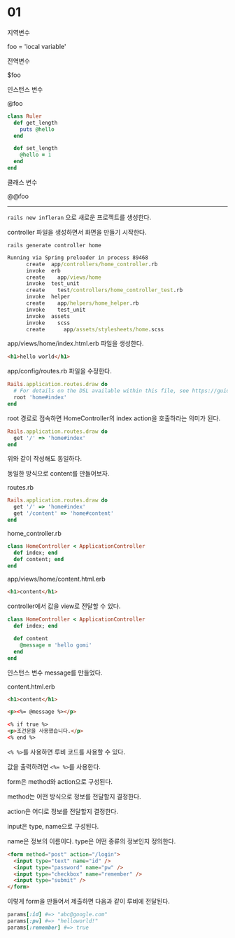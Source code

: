 # 01

지역변수

foo = 'local variable'

전역변수

$foo

인스턴스 변수

@foo

```rb
class Ruler
  def get_length
    puts @hello
  end

  def set_length
    @hello = 1
  end
end
```

클래스 변수

@@foo

---

`rails new infleran` 으로 새로운 프로젝트를 생성한다.

controller 파일을 생성하면서 화면을 만들기 시작한다.

`rails generate controller home`

```cmd
Running via Spring preloader in process 89468
      create  app/controllers/home_controller.rb
      invoke  erb
      create    app/views/home
      invoke  test_unit
      create    test/controllers/home_controller_test.rb
      invoke  helper
      create    app/helpers/home_helper.rb
      invoke    test_unit
      invoke  assets
      invoke    scss
      create      app/assets/stylesheets/home.scss
```

app/views/home/index.html.erb 파일을 생성한다.

```html
<h1>hello world</h1>
```

app/config/routes.rb 파일을 수정한다.

```rb
Rails.application.routes.draw do
  # For details on the DSL available within this file, see https://guides.rubyonrails.org/routing.html
  root 'home#index'
end
```

root 경로로 접속하면 HomeController의 index action을 호출하라는 의미가 된다.

```rb
Rails.application.routes.draw do
  get '/' => 'home#index'
end
```

위와 같이 작성해도 동일하다.

동일한 방식으로 content를 만들어보자.

routes.rb

```rb
Rails.application.routes.draw do
  get '/' => 'home#index'
  get '/content' => 'home#content'
end
```

home_controller.rb

```rb
class HomeController < ApplicationController
  def index; end
  def content; end
end
```

app/views/home/content.html.erb

```html
<h1>content</h1>
```

controller에서 값을 view로 전달할 수 있다.

```rb
class HomeController < ApplicationController
  def index; end

  def content
    @message = 'hello gomi'
  end
end
```

인스턴스 변수 message를 만들었다.

content.html.erb

```html
<h1>content</h1>

<p><%= @message %></p>

<% if true %>
<p>조건문을 사용했습니다.</p>
<% end %>
```

`<% %>`를 사용하면 루비 코드를 사용할 수 있다.

값을 출력하려면 `<%= %>`를 사용한다.

form은 method와 action으로 구성된다.

method는 어떤 방식으로 정보를 전달할지 결정한다.

action은 어디로 정보를 전달할지 결정한다.

input은 type, name으로 구성된다.

name은 정보의 이름이다. type은 어떤 종류의 정보인지 정의한다.

```html
<form method="post" action="/login">
  <input type="text" name="id" />
  <input type="password" name="pw" />
  <input type="checkbox" name="remember" />
  <input type="submit" />
</form>
```

이렇게 form을 만들어서 제출하면 다음과 같이 루비에 전달된다.

```rb
params[:id] #=> "abc@google.com"
params[:pw] #=> "helloworld!"
params[:remember] #=> true
```
